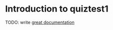 # Introduction to quiztest1

TODO: write [great documentation](http://jacobian.org/writing/what-to-write/)
